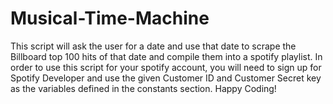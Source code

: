 # Musical-Time-Machine
This script will ask the user for a date and use that date to scrape the Billboard top 100 hits of that date and compile them into a spotify playlist.
In order to use this script for your spotify account, you will need to sign up for Spotify Developer and use the given Customer ID and Customer Secret key as the variables defined in the constants section. Happy Coding!
